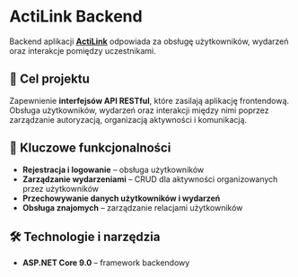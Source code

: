 # ActiLink Backend  

Backend aplikacji [**ActiLink**](https://github.com/ActiLink/ActiLink-frontend.git) odpowiada za obsługę użytkowników, wydarzeń oraz interakcje pomiędzy uczestnikami.  
## 🎯 Cel projektu  
Zapewnienie **interfejsów API RESTful**, które zasilają aplikację frontendową. Obsługa użytkowników, wydarzeń oraz interakcji między nimi poprzez zarządzanie autoryzacją, organizacją aktywności i komunikacją.  

## 🚀 Kluczowe funkcjonalności  
- **Rejestracja i logowanie** – obsługa użytkowników  
- **Zarządzanie wydarzeniami** – CRUD dla aktywności organizowanych przez użytkowników  
- **Przechowywanie danych użytkowników i wydarzeń**  
- **Obsługa znajomych** – zarządzanie relacjami użytkowników  

## 🛠 Technologie i narzędzia  
- **ASP.NET Core 9.0** – framework backendowy  
